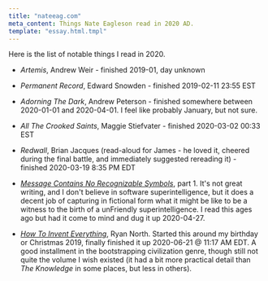 ```yaml
---
title: "nateeag.com"
meta_content: Things Nate Eagleson read in 2020 AD.
template: "essay.html.tmpl"
---
```


Here is the list of notable things I read in 2020.

* _Artemis_, Andrew Weir - finished 2019-01, day unknown

* _Permanent Record_, Edward Snowden - finished 2019-02-11 23:55 EST

* _Adorning The Dark_, Andrew Peterson - finished somewhere between 2020-01-01
  and 2020-04-01. I feel like probably January, but not sure.

* _All The Crooked Saints_, Maggie Stiefvater - finished 2020-03-02 00:33 EST

* _Redwall_, Brian Jacques (read-aloud for James - he loved it, cheered during
  the final battle, and immediately suggested rereading it) - finished
  2020-03-19 8:35 PM EDT

* [_Message Contains No Recognizable
  Symbols_](https://www.ssec.wisc.edu/~billh/g/mcnrs.html), part 1. It's not
  great writing, and I don't believe in software superintelligence, but it does
  a decent job of capturing in fictional form what it might be like to be a
  witness to the birth of a unFriendly superintelligence. I read this ages ago
  but had it come to mind and dug it up 2020-04-27.

* [_How To Invent Everything_](https://www.howtoinventeverything.com/about),
  Ryan North. Started this around my birthday or Christmas 2019, finally
  finished it up 2020-06-21 @ 11:17 AM EDT. A good installment in the
  bootstrapping civilization genre, though still not quite the volume I wish
  existed (it had a bit more practical detail than _The Knowledge_ in some
  places, but less in others).
